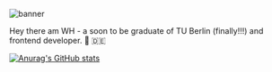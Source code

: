 ![banner](https://user-images.githubusercontent.com/64627811/140200073-988ec1ab-1562-4d21-9528-254d4f847fa8.png)

Hey there am WH - a soon to be graduate of TU Berlin (finally!!!) and frontend developer. :round_pushpin: :de:

[![Anurag's GitHub stats](https://github-readme-stats.vercel.app/api?username=WHKL-9)](https://github.com/anuraghazra/github-readme-stats&count_private=true)

<!--
**WHKL-9/WHKL-9** is a ✨ _special_ ✨ repository because its `README.md` (this file) appears on your GitHub profile.

Here are some ideas to get you started:

- 🔭 I’m currently working on ...
- 🌱 I’m currently learning ...
- 👯 I’m looking to collaborate on ...
- 🤔 I’m looking for help with ...
- 💬 Ask me about ...
- 📫 How to reach me: ...
- 😄 Pronouns: ...
- ⚡ Fun fact: ...
-->
